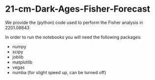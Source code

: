 # 21-cm-Dark-Ages-Fisher-Forecast
We provide the (python) code used to perform the Fisher analysis in 2201.08843

In order to run the notebooks you will need the following packages:
  - numpy
  - scipy
  - joblib
  - matplotlib
  - vegas
  - numba (for slight speed up, can be turned off)
